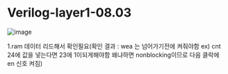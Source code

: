 # Verilog-layer1-08.03

![image](https://github.com/YunJoongChul/Verilog-layer1-08.03/assets/86291432/c0c4f201-c547-4ce5-88ec-51de25b80c9b)

1.ram 데이터 리드해서 확인필요(확인 결과 : wea 는  넘어가기전에 켜줘야함 ex) cnt 24에 값을 넣는다면 23에 1이되게해야함 왜냐하면 nonblocking이므로 다음 클락에 en 신호 켜짐)
